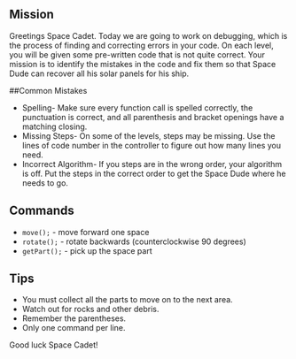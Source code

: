 ## Mission
Greetings Space Cadet. Today we are going to work on debugging, which is the process of finding and correcting errors in your code. On each level, you will be given some pre-written code that is not quite correct. Your mission is to identify the mistakes in the code and fix them so that Space Dude can recover all his solar panels for his ship. 

##Common Mistakes

 * Spelling- Make sure every function call is spelled correctly, the punctuation is correct, and all parenthesis and bracket openings have a matching closing.
 * Missing Steps- On some of the levels, steps may be missing. Use the lines of code number in the controller to figure out how many lines you need.
 * Incorrect Algorithm- If you steps are in the wrong order, your algorithm is off. Put the steps in the correct order to get the Space Dude where he needs to go. 

## Commands

 * `move();` - move forward one space
 * `rotate();` - rotate backwards (counterclockwise 90 degrees)
 * `getPart();` - pick up the space part


## Tips
* You must collect all the parts to move on to the next area.
* Watch out for rocks and other debris.
* Remember the parentheses.
* Only one command per line.


Good luck Space Cadet!